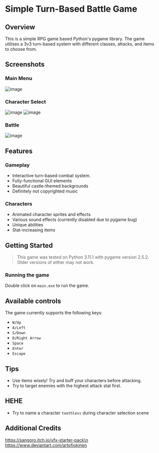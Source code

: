# Simple Turn-Based Battle Game

## Overview
This is a simple RPG game based Python's pygame library. The game utilises a 3v3 turn-based system with different classes, attacks, and items to choose from.

## Screenshots
### Main Menu
![image](https://github.com/user-attachments/assets/d7aac0b0-a1b7-40a4-b0ea-47c5502dd953)

### Character Select
![image](https://github.com/user-attachments/assets/b31db20a-c9df-4646-8a8f-c5f402726d04)
![image](https://github.com/user-attachments/assets/592de9eb-4fbe-48ce-b944-d88aca0e8205)

### Battle
![image](https://github.com/user-attachments/assets/24cdca89-5c80-4302-89c6-fe859c3083cc)

## Features
### Gameplay
* Interactive turn-based combat system.
* Fully-functional GUI elements
* Beautiful castle-themed backgrounds
* Definitely not copyrighted music
### Characters
* Animated character sprites and effects
* Various sound effects (currently disabled due to pygame bug)
* Unique abilities
* Stat-increasing items

## Getting Started
> This game was tested on Python 3.11.1 with pygame version 2.5.2. <br>Older versions of either may not work.

### Running the game
Double click on `main.exe` to run the game. <br>

## Available controls
The game currently supports the following keys:<br>
- `W/Up`
- `A/Left`
- `S/Down`
- `D/Right Arrow`
- `Space`
- `Enter`
- `Escape`

## Tips
* Use items wisely! Try and buff your characters before attacking.
* Try to target enemies with the highest attack stat first.

## HEHE
* Try to name a character `toothless` during character selection scene

  
## Additional Credits
https://sangoro.itch.io/vfx-starter-pack\n
https://www.deviantart.com/artofjokinen

